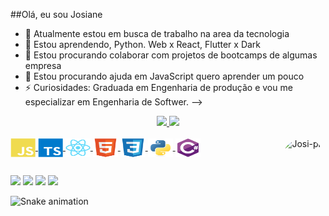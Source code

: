 ##Olá, eu sou Josiane 

- 🔭 Atualmente estou em busca de trabalho na area da tecnologia
- 🌱 Estou aprendendo, Python. Web x React, Flutter x Dark 
- 👯 Estou procurando colaborar com projetos de bootcamps de algumas empresa
- 🤔 Estou procurando ajuda em JavaScript quero aprender um pouco
- ⚡ Curiosidades: Graduada em Engenharia de produção e vou me especializar em Engenharia de Softwer. 
-->
<div align="center">
 <a href="https://github.com/josyeng2022yuna">
 <img height="180em" src="https://github-readme-stats.vercel.app/api?username=josyeng2022yuna&show_icons=true&theme=dracula&include_all_commits=true&count_private=true"/> <img height="180em" src="https://github-readme-stats.vercel.app/api/top-langs/?username=josyeng2022yuna&layout=compact&langs_count=7&theme=dracula"/>
    
</div>
<div style="display: inline_block"><br>
  <img align="center" alt="Josi-Js" height="30" width="40" src="https://raw.githubusercontent.com/devicons/devicon/master/icons/javascript/javascript-plain.svg">
  <img align="center" alt="Josi-Ts" height="30" width="40" src="https://raw.githubusercontent.com/devicons/devicon/master/icons/typescript/typescript-plain.svg">
  <img align="center" alt="Josi-React" height="30" width="40" src="https://raw.githubusercontent.com/devicons/devicon/master/icons/react/react-original.svg">
  <img align="center" alt="Josi-HTML" height="30" width="40" src="https://raw.githubusercontent.com/devicons/devicon/master/icons/html5/html5-original.svg">
  <img align="center" alt="Josi-CSS" height="30" width="40" src="https://raw.githubusercontent.com/devicons/devicon/master/icons/css3/css3-original.svg">
  <img align="center" alt="Josi-Python" height="30" width="40" src="https://raw.githubusercontent.com/devicons/devicon/master/icons/python/python-original.svg">
  <img align="center" alt="Josi-Csharp" height="30" width="40" src="https://raw.githubusercontent.com/devicons/devicon/master/icons/csharp/csharp-original.svg">
  <img align="right" alt="Josi-pic" height="150" style="border-radius:50px;" src="https://share-cdn.picrew.me/shareImg/org/202202/338224_9bueUZ6b.png">
</div>

##

 </div>
 
  <a href="https://discord.gg/josy#0840" target="_blank"><img src="https://img.shields.io/badge/Discord-7289DA?style=for-the-badge&logo=discord&logoColor=white" target="_blank"></a> 
  <a href = "mailto:josylima.2702.lima@gmail.com"><img src="https://img.shields.io/badge/-Gmail-%23333?style=for-the-badge&logo=gmail&logoColor=white" target="_blank"></a>
  <a href="https://www.linkedin.com/in/josiane-lima-oliveira" target="_blank"><img src="https://img.shields.io/badge/-LinkedIn-%230077B5?style=for-the-badge&logo=linkedin&logoColor=white" target="_blank"></a> 
  <a href="https://instagram.com/josianelimadeoliveira_" target="_blank"><img src="https://img.shields.io/badge/-Instagram-%23E4405F?style=for-the-badge&logo=instagram&logoColor=white" target="_blank"></a>
  
  ![Snake animation](https://github.com/josyeng2022yuna/josyeng2022yuna/blob/output/github-contribution-grid-snake.svg)
 
</div>
